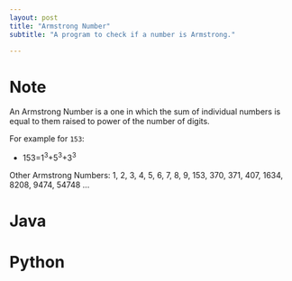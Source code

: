 ```yaml
---
layout: post
title: "Armstrong Number"
subtitle: "A program to check if a number is Armstrong."

---
```


# Note

An Armstrong Number is a one in which the sum of individual numbers is equal to them raised to power of the number of digits.

For example for `153`:
- 153=1<sup>3</sup>+5<sup>3</sup>+3<sup>3</sup>

Other Armstrong Numbers: 1, 2, 3, 4, 5, 6, 7, 8, 9, 153, 370, 371, 407, 1634, 8208, 9474, 54748 ...

# Java

<script src="https://gist.github.com/abhishekbalam/acdb23d20737dbb880f49c29c4b32316.js"></script>

# Python

<script src="https://gist.github.com/abhishekbalam/cae1838e62d1314e9ff6c0ddf7bf17b9.js"></script>
